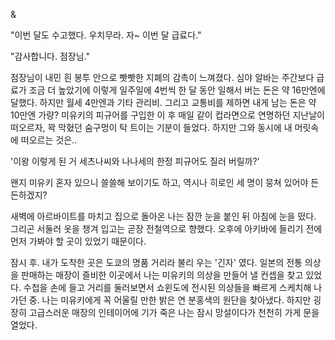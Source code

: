 & 

"이번 달도 수고했다. 우치무라. 자~ 이번 달 급료다." 

"감사합니다. 점장님." 

점장님이 내민 흰 봉투 안으로 빳빳한 지폐의 감촉이 느껴졌다.
심야 알바는 주간보다 급료가 조금 더 높았기에 이렇게 일주일에 4번씩 한 달 동안 일해서 버는 돈은 약 16만엔에 달했다.
하지만 월세 4만엔과 기타 관리비. 그리고 교통비를 제하면 내게 남는 돈은 약 10만엔 가량?
미유키의 피규어를 구입한 이 후 매일 같이 컵라면으로 연명하던 지난날이 떠오르자, 꽉 막혔던 숨구멍이 탁 트이는 기분이 들었다.
하지만 그와 동시에 내 머릿속에 떠오르는 것은..

'이왕 이렇게 된 거 세츠나씨와 나나세의 한정 피규어도 질러 버릴까?' 

왠지 미유키 혼자 있으니 쓸쓸해 보이기도 하고, 역시나 히로인 세 명이 뭉쳐 있어야 든든하겠지?

새벽에 아르바이트를 마치고 집으로 돌아온 나는 잠깐 눈을 붙인 뒤 아침에 눈을 떴다.
그리곤 서둘러 옷을 챙겨 입고는 곧장 전철역으로 향했다.
오후에 아키바에 들리기 전에 먼저 가봐야 할 곳이 있었기 때문이다.

잠시 후. 내가 도착한 곳은 도쿄의 명품 거리라 불리 우는 '긴자' 였다.
일본의 전통 의상을 판매하는 매장이 즐비한 이곳에서 나는 미유키의 의상을 만들어 낼 컨셉을 찾고 있었다.
수첩을 손에 들고 거리를 둘러보면서 쇼윈도에 전시된 의상들을 빠르게 스케치해 나가던 중. 나는 미유키에게 꼭 어울릴 만한 밝은 연 분홍색의 원단을 찾아냈다.
하지만 굉장히 고급스러운 매장의 인테이어에 기가 죽은 나는 잠시 망설이다가 천천히 가게 문을 열었다.